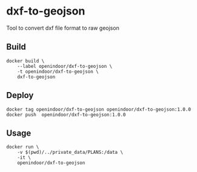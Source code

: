 # dxf-to-geojson
Tool to convert dxf file format to raw geojson

## Build

```
docker build \
    --label openindoor/dxf-to-geojson \
    -t openindoor/dxf-to-geojson \
    dxf-to-geojson
```

## Deploy

```
docker tag openindoor/dxf-to-geojson openindoor/dxf-to-geojson:1.0.0
docker push  openindoor/dxf-to-geojson:1.0.0
```

## Usage

```
docker run \
    -v $(pwd)/../private_data/PLANS:/data \
    -it \
    openindoor/dxf-to-geojson
```